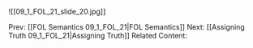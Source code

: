 ﻿

![[09_1_FOL_21_slide_20.jpg]]


Prev: [[FOL Semantics 09_1_FOL_21|FOL Semantics]]
Next: [[Assigning Truth 09_1_FOL_21|Assigning Truth]]
Related Content: